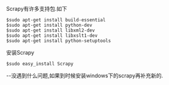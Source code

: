 Scrapy有许多支持包.如下

	$sudo apt-get install build-essential
	$sudo apt-get install python-dev
	$sudo apt-get install libxml2-dev
	$sudo apt-get install libxslt1-dev
	$sudo apt-get install python-setuptools


安装Scrapy
	
	$sudo easy_install Scrapy


--没遇到什么问题,如果到时候安装windows下的scrapy再补充新的.
